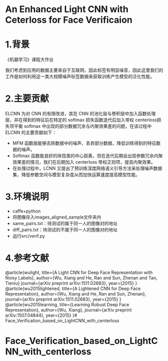 An Enhanced Light CNN with Ceterloss for Face Verificaion
===================

# 1.背景

《机器学习》课程大作业

我们考虑到应用的数据主要来自于互联网，因此标签有明显噪音，因此这里我们的工作是如何利用这一类大规模噪声标签数据来获取训练产生模型的泛化性能。

# 2.主要贡献

ELCNN 为对 CNN 的有限改进，其在 CNN 的池化层与卷积层中加入函数处理层，并在得到的特征后在特定的 softmax 损失函数迭代后加入带权 centerloss损失项平衡 softmax 中出现的部分数据冗余与内聚效果差的问题，在该过程中
ELCNN 的主要贡献如下：
- MFM 函数层能够去除数据中的噪声，丢弃部分数据，降低训练得到的特征数据的噪声。
- Softmax 函数能良好的体现类的中心距离，但在迭代后期会出现参数冗余内聚效果差的情况，我们在后期加入 centerloss 带权正则项，提高内聚效果。
- 在处理过程中，LCNN 又提出了预训练深度网络语义引导方法来处理噪声数据集，降低参数空间与模型复杂度从而加快运算速度提高模型性能。

# 3.环境说明
- caffe+python
- 将图像存入images_aligned_sample文件夹内
- same_pairs.txt：待测试的属于同一人的图像对的地址
- diff_pairs.txt：待测试的不属于同一人的图像对的地址
- 运行src/verif.py

# 4.参考文献

@article{wulight,
	  title={A Light CNN for Deep Face Representation with Noisy Labels},
	  author={Wu, Xiang and He, Ran and Sun, Zhenan and Tan, Tieniu}
	  journal={arXiv preprint arXiv:1511.02683},
	  year={2015}
	}
	@article{wu2015lightened,
	  title={A Lightened CNN for Deep Face Representation},
	  author={Wu, Xiang and He, Ran and Sun, Zhenan},
	  journal={arXiv preprint arXiv:1511.02683},
	  year={2015}
	}
	@article{wu2015learning,
	  title={Learning Robust Deep Face Representation},
	  author={Wu, Xiang},
	  journal={arXiv preprint arXiv:1507.04844},
	  year={2015}
	}# Face_Verification_based_on_LightCNN_with_centerloss
# Face_Verification_based_on_LightCNN_with_centerloss
